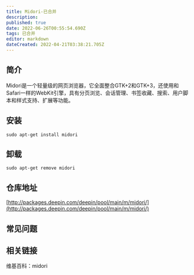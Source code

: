 ```yaml
---
title: Midori-已合并
description: 
published: true
date: 2022-06-26T00:55:54.690Z
tags: 已合并
editor: markdown
dateCreated: 2022-04-21T03:38:21.705Z
---
```


## 简介

Midori是一个轻量级的网页浏览器，它全面整合GTK+2和GTK+3，还使用和Safari一样的WebKit引擎，具有分页浏览、会话管理、书签收藏、搜索、用户脚本和样式支持、扩展等功能。

## 安装

`sudo apt-get install midori`

## 卸载

`sudo apt-get remove midori`

## 仓库地址

[http://packages.deepin.com/deepin/pool/main/m/midori/](http://packages.deepin.com/deepin/pool/main/m/midori/)

## 常见问题

## 相关链接

维基百科：midori
